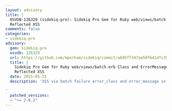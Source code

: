 ```yaml
---
layout: advisory
title: |
  OSVDB-126329 (sidekiq-pro): Sidekiq Pro Gem for Ruby web/views/batch.erb Class and ErrorMessage Elements
  Reflected XSS
comments: false
categories:
- sidekiq-pro
advisory:
  gem: sidekiq-pro
  osvdb: 126329
  url: https://github.com/mperham/sidekiq/commit/a695ff347ae50f641dfc35189131b232ea0aa1db
  title: |
    Sidekiq Pro Gem for Ruby web/views/batch.erb Class and ErrorMessage Elements
    Reflected XSS
  date: 2015-05-11
  description: 'XSS via batch failure error_class and error_message in Sidekiq::Web

'
  patched_versions:
  - ">= 2.0.2"
---
```

